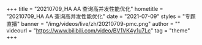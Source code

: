 +++
    title = "20210709_HA AA 查询高并发性能优化"
    hometitle = "20210709_HA AA 查询高并发性能优化"
    date = "2021-07-09"
    styles = "专题直播"
    banner = "/img/videos/live/zh/20210709-pmc.png"
    author = ""
    videourl = "https://www.bilibili.com/video/BV1VK4y1u7Lc" 
    tag = "theme"
+++